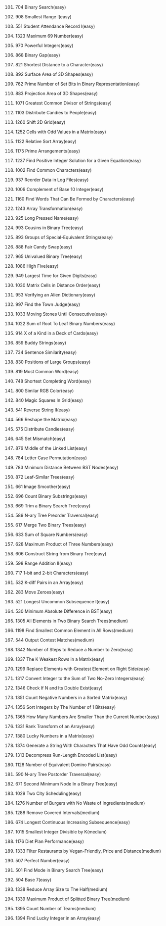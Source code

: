 101. 704 Binary Search(easy)   

102. 908 Smallest Range I(easy)   

103. 551 Student Attendance Record I(easy)    

104. 1323 Maximum 69 Number(easy)        

105. 970 Powerful Integers(easy)     

106. 868 Binary Gap(easy)     

107. 821 Shortest Distance to a Character(easy)     

108. 892 Surface Area of 3D Shapes(easy)    

109. 762 Prime Number of Set Bits in Binary Representation(easy)  

110. 883 Projection Area of 3D Shapes(easy)     

111. 1071 Greatest Common Divisor of Strings(easy)

112. 1103 Distribute Candies to People(easy)

113. 1260 Shift 2D Grid(easy)

114. 1252 Cells with Odd Values in a Matrix(easy)

115. 1122 Relative Sort Array(easy)

116. 1175 Prime Arrangements(easy)

117. 1237 Find Positive Integer Solution for a Given Equation(easy)

118. 1002 Find Common Characters(easy)

119. 937 Reorder Data in Log Files(easy)

120. 1009 Complement of Base 10 Integer(easy)

121. 1160 Find Words That Can Be Formed by Characters(easy)

122. 1243 Array Transformation(easy)

123. 925 Long Pressed Name(easy)

124. 993 Cousins in Binary Tree(easy)

125. 893 Groups of Special-Equivalent Strings(easy)

126. 888 Fair Candy Swap(easy)

127. 965 Univalued Binary Tree(easy)

128. 1086 High Five(easy)   

129. 949 Largest Time for Given Digits(easy)    

130. 1030 Matrix Cells in Distance Order(easy)    

131. 953 Verifying an Alien Dictionary(easy)    

132. 997 Find the Town Judge(easy)    

133. 1033 Moving Stones Until Consecutive(easy)     

134. 1022 Sum of Root To Leaf Binary Numbers(easy)      

135. 914 X of a Kind in a Deck of Cards(easy)     

136. 859 Buddy Strings(easy)      

137. 734 Sentence Similarity(easy)      

138. 830 Positions of Large Groups(easy)      

139. 819 Most Common Word(easy)     

140. 748 Shortest Completing Word(easy)       

141. 800 Similar RGB Color(easy)      

142. 840 Magic Squares In Grid(easy)      

143. 541 Reverse String II(easy)      

144. 566 Reshape the Matrix(easy)     

145. 575 Distribute Candies(easy)     

146. 645 Set Mismatch(easy)     

147. 876 Middle of the Linked List(easy)      

148. 784 Letter Case Permutation(easy)      

149. 783 Minimum Distance Between BST Nodes(easy)     

150. 872 Leaf-Similar Trees(easy)     

151. 661 Image Smoother(easy)     

152. 696 Count Binary Substrings(easy)      

153. 669 Trim a Binary Search Tree(easy)      

154. 589 N-ary Tree Preorder Traversal(easy)      

155. 617 Merge Two Binary Trees(easy)       

156. 633 Sum of Square Numbers(easy)        

157. 628 Maximum Product of Three Numbers(easy)       

158. 606 Construct String from Binary Tree(easy)        

159. 598 Range Addition II(easy)        

160. 717 1-bit and 2-bit Characters(easy)       

161. 532 K-diff Pairs in an Array(easy)       

162. 283 Move Zeroes(easy)      

163. 521 Longest Uncommon Subsequence I(easy)     

164. 530 Minimum Absolute Difference in BST(easy)       

165. 1305 All Elements in Two Binary Search Trees(medium)     

166. 1198 Find Smallest Common Element in All Rows(medium)      

167. 544 Output Contest Matches(medium)       

168. 1342 Number of Steps to Reduce a Number to Zero(easy)      

169. 1337 The K Weakest Rows in a Matrix(easy)      

170. 1299 Replace Elements with Greatest Element on Right Side(easy)      

171. 1317 Convert Integer to the Sum of Two No-Zero Integers(easy)      

172. 1346 Check If N and Its Double Exist(easy)     

173. 1351 Count Negative Numbers in a Sorted Matrix(easy)       

174. 1356 Sort Integers by The Number of 1 Bits(easy)       

175. 1365 How Many Numbers Are Smaller Than the Current Number(easy)      

176. 1331 Rank Transform of an Array(easy)      

177. 1380 Lucky Numbers in a Matrix(easy)     

178. 1374 Generate a String With Characters That Have Odd Counts(easy)      

179. 1313 Decompress Run-Length Encoded List(easy)      

180. 1128 Number of Equivalent Domino Pairs(easy)     

181. 590 N-ary Tree Postorder Traversal(easy)     

182. 671 Second Minimum Node In a Binary Tree(easy)     

183. 1029 Two City Scheduling(easy)     

184. 1276 Number of Burgers with No Waste of Ingredients(medium)      

185. 1288 Remove Covered Intervals(medium)      

186. 674 Longest Continuous Increasing Subsequence(easy)      

187. 1015 Smallest Integer Divisible by K(medium)       

188. 1176 Diet Plan Performance(easy)       

189. 1333 Filter Restaurants by Vegan-Friendly, Price and Distance(medium)      

190. 507 Perfect Number(easy)       

191. 501 Find Mode in Binary Search Tree(easy)        

192. 504 Base 7(easy)     

193. 1338 Reduce Array Size to The Half(medium)       

194. 1339 Maximum Product of Splitted Binary Tree(medium)     

195. 1395 Count Number of Teams(medium)       

196. 1394 Find Lucky Integer in an Array(easy)      
